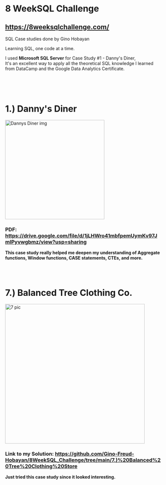 # 8 WeekSQL Challenge

## https://8weeksqlchallenge.com/

SQL Case studies done by Gino Hobayan

Learning SQL, one code at a time.

I used **Microsoft SQL Server** for Case Study #1 - Danny's Diner, <br>
It's an excellent way to apply all the theoretical SQL knowledge I learned from DataCamp and the Google Data Analytics Certificate.



<br><br><br>




# **1.) Danny's Diner**

<img width="320" alt="Dannys Diner img" src="https://github.com/Gino-Freud-Hobayan/8WeekSQL_Challenge/assets/117270964/64af7ab9-d0d9-4607-9e42-1c22184999ff">

### **PDF: https://drive.google.com/file/d/1jLHWro41mbfpemUymKv97JmIPyvwgbmz/view?usp=sharing**

**This case study really helped me deepen my understanding of Aggregate functions, Window functions, CASE statements, CTEs, and more.**



<br>
<br>


# **7.) Balanced Tree Clothing Co.**

<img src="https://github.com/Gino-Freud-Hobayan/8WeekSQL_Challenge/assets/117270964/735f7f93-e44d-4668-9d24-d5cff9279e68" alt="7 pic" width="450" height="450">

### **Link to my Solution: https://github.com/Gino-Freud-Hobayan/8WeekSQL_Challenge/tree/main/7.)%20Balanced%20Tree%20Clothing%20Store**

**Just tried this case study since it looked interesting.**



<br>




<br>
<br>




